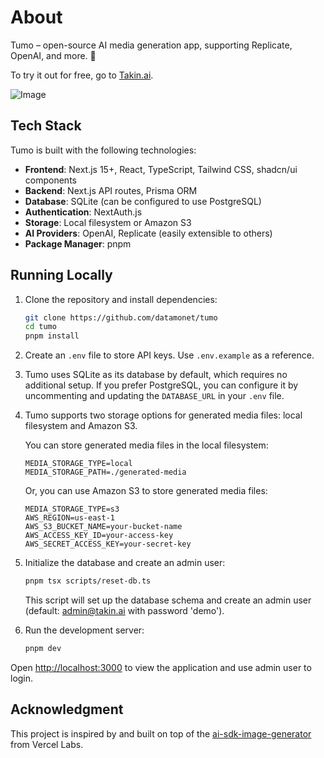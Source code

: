 # About

Tumo – open-source AI media generation app, supporting Replicate, OpenAI, and more. 🚀

To try it out for free, go to [Takin.ai](https://tumo.takin.ai).

![Image](https://github.com/user-attachments/assets/81698751-0664-473a-962c-09b2d8d3fb75)

## Tech Stack

Tumo is built with the following technologies:

- **Frontend**: Next.js 15+, React, TypeScript, Tailwind CSS, shadcn/ui components
- **Backend**: Next.js API routes, Prisma ORM
- **Database**: SQLite (can be configured to use PostgreSQL)
- **Authentication**: NextAuth.js
- **Storage**: Local filesystem or Amazon S3
- **AI Providers**: OpenAI, Replicate (easily extensible to others)
- **Package Manager**: pnpm

## Running Locally

1. Clone the repository and install dependencies:

   ```bash
   git clone https://github.com/datamonet/tumo
   cd tumo
   pnpm install
   ```

2. Create an `.env` file to store API keys. Use `.env.example` as a reference.

3. Tumo uses SQLite as its database by default, which requires no additional setup. If you prefer PostgreSQL, you can configure it by uncommenting and updating the `DATABASE_URL` in your `.env` file.

4. Tumo supports two storage options for generated media files: local filesystem and Amazon S3.

   You can store generated media files in the local filesystem:

   ```
   MEDIA_STORAGE_TYPE=local
   MEDIA_STORAGE_PATH=./generated-media
   ```

   Or, you can use Amazon S3 to store generated media files:

   ```
   MEDIA_STORAGE_TYPE=s3
   AWS_REGION=us-east-1
   AWS_S3_BUCKET_NAME=your-bucket-name
   AWS_ACCESS_KEY_ID=your-access-key
   AWS_SECRET_ACCESS_KEY=your-secret-key
   ```

5. Initialize the database and create an admin user:

   ```bash
   pnpm tsx scripts/reset-db.ts
   ```

   This script will set up the database schema and create an admin user (default: admin@takin.ai with password 'demo').

6. Run the development server:

   ```bash
   pnpm dev
   ```

Open [http://localhost:3000](http://localhost:3000) to view the application and use admin user to login.

## Acknowledgment

This project is inspired by and built on top of the [ai-sdk-image-generator](https://github.com/vercel-labs/ai-sdk-image-generator) from Vercel Labs.
